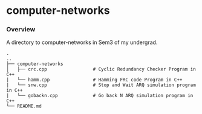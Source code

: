 # computer-networks
### Overview

A directory to computer-networks in Sem3 of my undergrad. 

```
.   
..    
├── computer-networks     
│   ├── crc.cpp                 # Cyclic Redundancy Checker Program in C++    
|   └── hamm.cpp                # Hamming FRC code Program in C++    
|   └── snw.cpp                 # Stop and Wait ARQ simulation program in C++    
|   └── gobackn.cpp             # Go back N ARQ simulation program in C++       
└── README.md     
```
